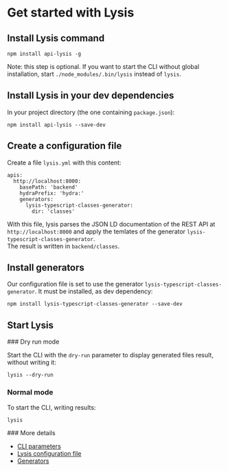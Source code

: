 # Get started with Lysis

## Install Lysis command

    npm install api-lysis -g

Note: this step is optional. If you want to start the CLI without global installation, start `./node_modules/.bin/lysis` instead of `lysis`.

## Install Lysis in your dev dependencies

In your project directory (the one containing `package.json`):

    npm install api-lysis --save-dev

## Create a configuration file

Create a file `lysis.yml` with this content:

```
apis:
  http://localhost:8000:
    basePath: 'backend'
    hydraPrefix: 'hydra:'
    generators:
      lysis-typescript-classes-generator:
        dir: 'classes'
```

With this file, lysis parses the JSON LD documentation of the REST API at `http://localhost:8000` and apply the temlates of the generator `lysis-typescript-classes-generator`.  
The result is written in `backend/classes`.

## Install generators

Our configuration file is set to use the generator `lysis-typescript-classes-generator`. It must be installed, as dev dependency:

    npm install lysis-typescript-classes-generator --save-dev

## Start Lysis

### Dry run mode

Start the CLI with the `dry-run` parameter to display generated files result, without writing it:

    lysis --dry-run

### Normal mode

To start the CLI, writing results:

    lysis

### More details

- [CLI parameters](cli.md)
- [Lysis configuration file](configuration.md)
- [Generators](generators.md)
